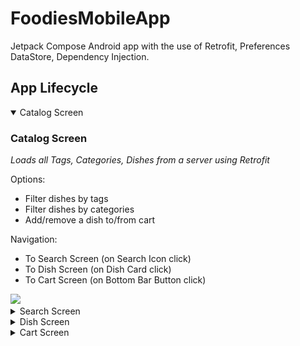 # FoodiesMobileApp
Jetpack Compose Android app with the use of Retrofit, Preferences DataStore, Dependency Injection.


## App Lifecycle
<details open>
  <summary>Catalog Screen</summary>
  
  ### Catalog Screen
  *Loads all Tags, Categories, Dishes from a server using Retrofit*  
    
  Options:
  - Filter dishes by tags
  - Filter dishes by categories
  - Add/remove a dish to/from cart

  Navigation:
  - To Search Screen (on Search Icon click)
  - To Dish Screen (on Dish Card click)
  - To Cart Screen (on Bottom Bar Button click)
  

  <img src="screenshots/catalog_screen.gif" width="300" />
</details>

<details>
  <summary>Search Screen</summary>
  
  ### Search Screen
  *Loads previous prompt from Preferences DataStore*  
    
  Options:
  - Find dish matching the prompt
  - Add/remove a dish to/from cart

  Navigation:
  - To Catalog Screen
  - To Dish Screen
  - To Cart Screen
  

  <img src="screenshots/search_screen.gif" width="300" />
</details>

<details>
  <summary>Dish Screen</summary>
  
  ### Search Screen
  *Shows detailed dish info*  
    
  Options:
  - Add/remove a dish to/from cart

  Navigation:
  - To the previous Screen
  - To Cart Screen
  

  <img src="screenshots/dish_screen.png" width="300" />
</details>

<details>
  <summary>Cart Screen</summary>
  
  ### Cart Screen
  *Shows all dishes added to the cart*  
    
  Options:
  - Add/remove a dish to/from cart
  - Confirm the order

  Navigation:
  - To the previous Screen
  - To Catalog Screen (after order confirmation)
  

  <img src="screenshots/cart_screen.png" width="300" />
</details>

